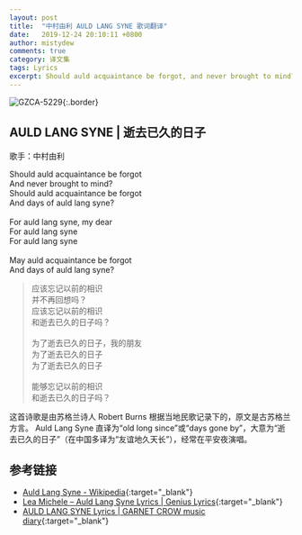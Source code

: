 ```yaml
---
layout: post
title:  "中村由利 AULD LANG SYNE 歌词翻译"
date:   2019-12-24 20:10:11 +0800
author: mistydew
comments: true
category: 译文集
tags: Lyrics
excerpt: Should auld acquaintance be forgot, and never brought to mind? Should auld acquaintance be forgot, and days of auld lang syne?
---
```

![GZCA-5229](https://crowsub.github.io/assets/images/discography/other/GZCA-5229.jpg){:.border}

## AULD LANG SYNE | 逝去已久的日子

歌手：中村由利

<div class="lyric-original">
<p>
Should auld acquaintance be forgot<br>
And never brought to mind?<br>
Should auld acquaintance be forgot<br>
And days of auld lang syne?<br>
<br>
For auld lang syne, my dear<br>
For auld lang syne<br>
For auld lang syne<br>
<br>
May auld acquaintance be forgot<br>
And days of auld lang syne?
</p>
</div>

<div class="lyric-translation">
<blockquote>
应该忘记以前的相识<br>
并不再回想吗？<br>
应该忘记以前的相识<br>
和逝去已久的日子吗？<br>
<br>
为了逝去已久的日子，我的朋友<br>
为了逝去已久的日子<br>
为了逝去已久的日子<br>
<br>
能够忘记以前的相识<br>
和逝去已久的日子吗？
</blockquote>
</div>

这首诗歌是由苏格兰诗人 Robert Burns 根据当地民歌记录下的，原文是古苏格兰方言。
Auld Lang Syne 直译为“old long since”或“days gone by”，大意为“逝去已久的日子”（在中国多译为“友谊地久天长”），经常在平安夜演唱。

## 参考链接

* [Auld Lang Syne - Wikipedia](https://en.wikipedia.org/wiki/Auld_Lang_Syne){:target="_blank"}
* [Lea Michele – Auld Lang Syne Lyrics \| Genius Lyrics](https://genius.com/Lea-michele-auld-lang-syne-lyrics){:target="_blank"}
* [AULD LANG SYNE Lyrics \| GARNET CROW music diary](https://crowsub.github.io/lyrics/featuring/AULD%20LANG%20SYNE.html){:target="_blank"}
